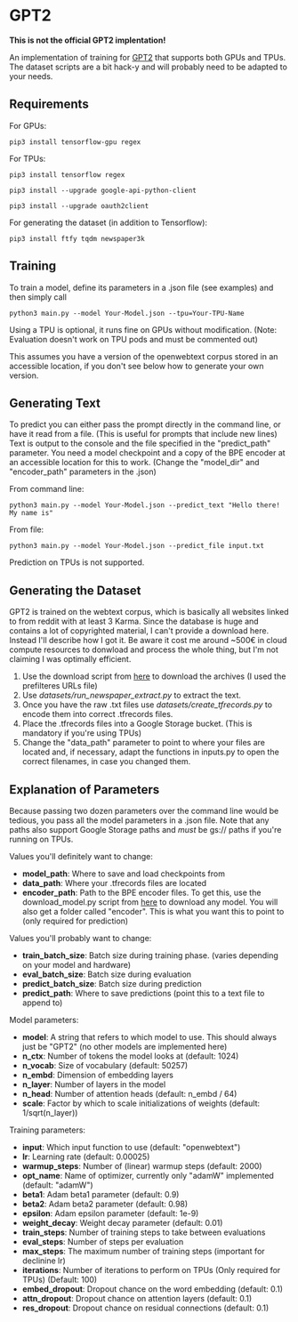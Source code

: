 # GPT2
**This is not the official GPT2 implentation!**

An implementation of training for [GPT2](https://openai.com/blog/better-language-models/) that supports both GPUs and TPUs. The dataset scripts are a bit hack-y and will probably need to be adapted to your needs. 
## Requirements
For GPUs:

`pip3 install tensorflow-gpu regex`

For TPUs:

`pip3 install tensorflow regex`

`pip3 install --upgrade google-api-python-client`

`pip3 install --upgrade oauth2client`

For generating the dataset (in addition to Tensorflow):

`pip3 install ftfy tqdm newspaper3k`


## Training
To train a model, define its parameters in a .json file (see examples) and then simply call

`python3 main.py --model Your-Model.json --tpu=Your-TPU-Name`

Using a TPU is optional, it runs fine on GPUs without modification. (Note: Evaluation doesn't work on TPU pods and must be commented out) 

This assumes you have a version of the openwebtext corpus stored in an accessible location, if you don't see below how to generate your own version.

## Generating Text
To predict you can either pass the prompt directly in the command line, or have it read from a file. (This is useful for prompts that include new lines) Text is output to the console and the file specified in the "predict_path" parameter. You need a model checkpoint and a copy of the BPE encoder at an accessible location for this to work. (Change the "model_dir" and "encoder_path" parameters in the .json)

From command line:

`python3 main.py --model Your-Model.json --predict_text "Hello there! My name is"`

From file:

`python3 main.py --model Your-Model.json --predict_file input.txt`

Prediction on TPUs is not supported.

## Generating the Dataset
GPT2 is trained on the webtext corpus, which is basically all websites linked to from reddit with at least 3 Karma. Since the database is huge and contains a lot of copyrighted material, I can't provide a download here. Instead I'll describe how I got it. Be aware it cost me around ~500€ in cloud compute resources to donwload and process the whole thing, but I'm not claiming I was optimally efficient. 
1. Use the download script from [here](https://github.com/jcpeterson/openwebtext) to download the archives (I used the prefilteres URLs file)
2. Use *datasets/run_newspaper_extract.py* to extract the text. 
3. Once you have the raw .txt files use *datasets/create_tfrecords.py* to encode them into correct .tfrecords files.
4. Place the .tfrecords files into a Google Storage bucket. (This is mandatory if you're using TPUs)
5. Change the "data_path" parameter to point to where your files are located and, if necessary, adapt the functions in inputs.py to open the correct filenames, in case you changed them.


## Explanation of Parameters
Because passing two dozen parameters over the command line would be tedious, you pass all the model parameters in a .json file. Note that any paths also support Google Storage paths and *must* be gs:// paths if you're running on TPUs.

Values you'll definitely want to change:
* **model_path**: Where to save and load checkpoints from
* **data_path**: Where your .tfrecords files are located
* **encoder_path**: Path to the BPE encoder files. To get this, use the download_model.py script from [here](https://github.com/openai/gpt-2) to download any model. You will also get a folder called "encoder". This is what you want this to point to (only required for prediction)

Values you'll probably want to change:
* **train_batch_size**: Batch size during training phase. (varies depending on your model and hardware)
* **eval_batch_size**: Batch size during evaluation
* **predict_batch_size**: Batch size during prediction
* **predict_path**: Where to save predictions (point this to a text file to append to)

Model parameters:
* **model**: A string that refers to which model to use. This should always just be "GPT2" (no other models are implemented here)
* **n_ctx**: Number of tokens the model looks at (default: 1024)
* **n_vocab**: Size of vocabulary (default: 50257)
* **n_embd**: Dimension of embedding layers
* **n_layer**: Number of layers in the model
* **n_head**: Number of attention heads (default: n_embd / 64)
* **scale**: Factor by which to scale initializations of weights (default: 1/sqrt(n_layer))

Training parameters:
* **input**: Which input function to use (default: "openwebtext")
* **lr**: Learning rate (default: 0.00025)
* **warmup_steps**: Number of (linear) warmup steps (default: 2000)
* **opt_name**: Name of optimizer, currently only "adamW" implemented (default: "adamW")
* **beta1**: Adam beta1 parameter (default: 0.9)
* **beta2**: Adam beta2 parameter (default: 0.98)
* **epsilon**: Adam epsilon parameter (default: 1e-9)
* **weight_decay**: Weight decay parameter (default: 0.01)
* **train_steps**: Number of training steps to take between evaluations
* **eval_steps**: Number of steps per evaluation
* **max_steps**: The maximum number of training steps (important for declinine lr)
* **iterations**: Number of iterations to perform on TPUs (Only required for TPUs) (Default: 100)
* **embed_dropout**: Dropout chance on the word embedding (default: 0.1)
* **attn_dropout**: Dropout chance on attention layers (default: 0.1)
* **res_dropout**: Dropout chance on residual connections (default: 0.1)
